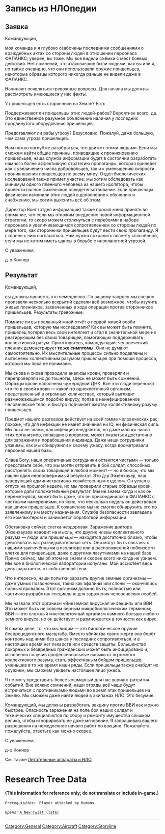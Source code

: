# Запись из НЛОпедии

## Заявка

Командующий,

моя команда и я глубоко озабочены последними сообщениями о враждебных
актах со стороны людей в отношении персонала ФАЛАНКС; уверен, вы тоже.
Мы все видели съёмки с мест боевых действий. Нет сомнений, что
атаковавшие были людьми, как вы или я, но также очевидно, что они
использовали оружие пришельцев, некоторые образцы которого никогда
раньше не видели даже в ФАЛАНКС.

Начинают появляться тревожные вопросы. Для начала мы должны рассмотреть
имеющиеся у нас факты.

У пришельцев есть сторонники на Земле? Есть.

Поддерживают ли пришельцы этих людей-рабов? Вероятнее всего, да. Это
единственное разумное объяснение наличия у последних продвинутого
оборудования пришельцев.

Представляют ли рабы угрозу? Безусловно. Пожалуй, даже большую, чем сама
угроза пришельцев.

Нам нужно поглубже разобраться, что движет этими людьми. Если мы сможем
найти общие причины, приводящие к проникновению пришельцев, наша служба
информации будет в состоянии разработать намного более эффективную
стратегию пропаганды, которая приведет как к увеличению числа
добровольцев, так и к уменьшению скорости проникновения пришельцев по
всему миру. Отдел биологических исследований также примет участие; мы
хотим обследовать как минимум одного пленного человека из нашего
изолятора, чтобы провести полное физическое освидетельствование. Если
пришельцы физически изменили этих людей в дополнение к обучению и
снабжению, мы хотим выяснить всё об этом.

Директор Вонг (отдел информации) также просил меня принять во внимание,
что если мы отложим внедрение новой информационной стратегии, то скоро
можем столкнуться с перебоями в наборе персонала и увеличивающимся
сопротивлением со стороны людей по мере того, как сторонники пришельцев
будут вести свою пропаганду. Я склонен с ним согласиться. Нам нужно
сохранить планету сплочённой, если мы не хотим иметь шансы в борьбе с
инопланетной угрозой.

С уважением,

д-р Коннор

## Результат

Командующий,

вы должны прочесть это немедленно. По вашему запросу мы спешно произвели
несколько вскрытий сделали всё возможное, чтобы изучить живых пленников,
захваченных в ходе операции против сторонников пришельцев. Результаты
тревожные.

Помните ли вы посланный мной отчёт о первой живой особи пришельцев,
которую мы исследовали? Как вы может быть помните, пришелец потерял весь
свой интеллект и стал в значительной мере не реагирующим без своих
товарищей, помогающих поддерживать коллективный разум. Приготовьтесь,
командующий: человеческий пленник демонстрирует **те же симптомы**. Они
не думают самостоятельно. Их мыслительные процессы сильно подавлены и
вытеснены коллективным разумом пришельцев при помощи процесса, который
мы пока не понимаем.

Мы снова и снова проводили анализы крови, проверяли и перепроверяли их
до тошноты, здесь не может быть сомнений. Образцы крови наполнены
чужеродной ДНК. Все эти люди переносят что-то в своей крови — какой-то
одноклеточный организм, представленный в огромных количествах, который
выглядит размножающимся подобно вирусу, попав в неинфицированное
человеческое тело, и быстро подчиняет жертву коллективному разуму
пришельцев.

Предмет нашего разговора действует на всей гамме человеческих рас;
похоже, что для инфекции не имеет значения ни IQ, ни физическая сила. Мы
пока не знаем, как инфекция внедряется, но даже малого числа этих
организмов, попавших в кровоток, может оказаться достаточно для
заражения и порабощения индивида. Даже наши сотрудники уязвимы, как мы
обнаружили к своему ужасу, когда досматривали персонал нашей базы.

Слава Богу, наши оперативные сотрудники остаются чистыми — только
представьте себе, что мы могли отправить в бой солдат, способных
расстрелять своих товарищей в любой момент! — но я боюсь, что мы нашли
один неопровержимый результат. Это д-р Эйзенхауэр, наш заведующий
административно-хозяйственным отделом. Он уехал в отпуск на прошлой
неделе, но мы проверили старые образцы крови, которые дали положительный
результат. Мы не знаем когда и как он переметнулся, может быть даже, что
он присоединился к ФАЛАНКС с честными намерениями, но ясно, что
несколько недель он действовал как шпион пришельцев. К сожалению мы не
смогли обнаружить его по заявленному им месту назначения. Служба
безопасности завладела его компьютером и занимается обработкой
информации.

Обстановка сейчас слегка нездоровая. Заражение доктора Эйзенхауэра
наводит на мысль, что другие члены коллективного разума — люди или
пришельцы — находятся достаточно близко, чтобы действовать как
разведывательная сеть. Они могут быть связаны с нашими заключёнными в
изоляторе или в расположенной поблизости клетке для пришельцев, даже с
другими лазутчиками на нашей базе. Прямо сейчас, мы об этом не знаем и
скорее всего никогда не узнаем. Мы все в биологической лаборатории
испуганы. Мой ассистент весь день шарахается от собственной тени.

Что интересно, наши попытки заразить другие земные организмы — даже
умных позвоночных, таких как афалины или слоны — окончились полным
провалом. Этот организм должно быть, полностью или частично разработан
специально для заражения человеческих особей.

Мы назвали этот организм «Внеземная вирусная инфекция» или ВВИ. Это
может быть не совсем верным микробиологическим термином; ВВИ — это
сложный многоклеточный организм намного больше любого земного вируса, но
он действует и размножается в точности как вирус.

В самом деле, то, что мы видим — это биологическое оружие
беспрецедентного масштаба. Вместо убийства своих жертв оно берёт
контроль над ними без шанса у последних сопротивляться, и в настоящее
время нет лекарств или средств защиты. Большинство покорных и безвредных
гражданских может быть инфицировано и, мгновенно получив
профессиональные навыки от огромного коллективного разума, стать
эффективным бойцом пришельцев, уменьшив в то же время наши ряды. Если
пришельцы также снабдят их оружием, мы сможем увидеть настоящее лицо
ужаса.

Я не могу представить более кошмарный для нас вариант развития событий.
Вне всяких сомнений, наши отряды всё чаще будут встречаться с
противниками-людьми во время атак пришельцев на Землю. Мы сможем даже
найти людей в экипажах НЛО. Это безумие.

Командующий, мы должны разработать вакцину против ВВИ как можно быстрее.
Опасность заражения на поле боя наших солдат и технических специалистов
по сбору и ремонту имущества слишком велика, чтобы игнорировать ее даже
мгновение. Я запрашиваю вашего разрешения на немедленное начало работ по
вакцине. Пожалуйста, пожалуйста, ответьте как можно скорее.

С уважением,

д-р Коннор

См. также [Летательные аппараты и
НЛО](Летательные_аппараты_и_НЛО "wikilink")

# Research Tree Data

**(This information for reference only; do not translate or include
in-game.)**

*`Prerequisites:`*
` Player attacked by humans`

*`Opens:`*
[`A New Twist (late)`](Storyline/A_New_Twist_(late) "wikilink")

------------------------------------------------------------------------

[Category:General](Category:General "wikilink")
[Category:Aircraft](Category:Aircraft "wikilink")
[Category:Storyline](Category:Storyline "wikilink")